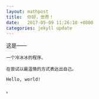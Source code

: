 ```yaml
---
layout: mathpost
title:  你好，世界！
date:   2017-05-09 11:26:10 +0800
categories: jekyll update
---
```

这是——

    一个冷冰冰的程序、

    在尝试以最温情的方式表达出自己。

    Hello, world!

[.](/sources/)
